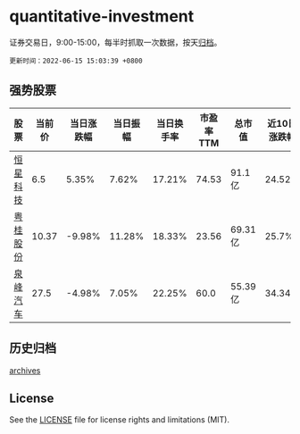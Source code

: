 # quantitative-investment

证券交易日，9:00-15:00，每半时抓取一次数据，按天[归档](archives)。

`更新时间：2022-06-15 15:03:39 +0800`

## 强势股票

|股票|当前价|当日涨跌幅|当日振幅|当日换手率|市盈率TTM|总市值|近10日涨跌幅|
|----|----|----|----|----|----|----|----|
|[恒星科技](https://xueqiu.com/S/SZ002132)|6.5|5.35%|7.62%|17.21%|74.53|91.1亿|24.52%|
|[粤桂股份](https://xueqiu.com/S/SZ000833)|10.37|-9.98%|11.28%|18.33%|23.56|69.31亿|25.7%|
|[泉峰汽车](https://xueqiu.com/S/SH603982)|27.5|-4.98%|7.05%|22.25%|60.0|55.39亿|34.34%|

## 历史归档

[archives](archives)

## License

See the [LICENSE](LICENSE) file for license rights and limitations (MIT).